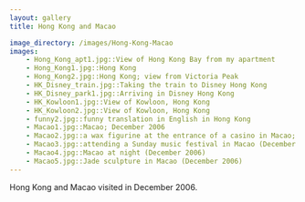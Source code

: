 ```yaml
---
layout: gallery
title: Hong Kong and Macao

image_directory: /images/Hong-Kong-Macao
images:
    - Hong_Kong_apt1.jpg::View of Hong Kong Bay from my apartment
    - Hong_Kong1.jpg::Hong Kong
    - Hong_Kong2.jpg::Hong Kong; view from Victoria Peak
    - HK_Disney_train.jpg::Taking the train to Disney Hong Kong
    - HK_Disney_park1.jpg::Arriving in Disney Hong Kong 
    - HK_Kowloon1.jpg::View of Kowloon, Hong Kong
    - HK_Kowloon2.jpg::View of Kowloon, Hong Kong
    - funny2.jpg::funny translation in English in Hong Kong
    - Macao1.jpg::Macao; December 2006
    - Macao2.jpg::a wax figurine at the entrance of a casino in Macao; December 2006
    - Macao3.jpg::attending a Sunday music festival in Macao (December 2006)
    - Macao4.jpg::Macao at night (December 2006)
    - Macao5.jpg::Jade sculpture in Macao (December 2006)
---
```


Hong Kong and Macao visited in December 2006.